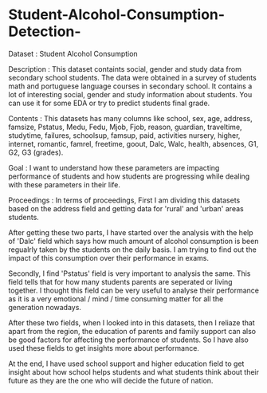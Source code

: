 # Student-Alcohol-Consumption-Detection-
Dataset : Student Alcohol Consumption

Description : This dataset containts social, gender and study data from secondary school students. The data were obtained in a survey of students math and portuguese language courses in secondary school. It contains a lot of interesting social, gender and study information about students. You can use it for some EDA or try to predict students final grade.

Contents : This datasets has many columns like school, sex, age, address, famsize, Pstatus, Medu, Fedu, Mjob, Fjob, reason, guardian, traveltime, studytime, failures, schoolsup, famsup, paid, activities nursery, higher, internet, romantic, famrel, freetime, goout, Dalc, Walc, health, absences, G1, G2, G3 (grades).

Goal : I want to understand how these parameters are impacting performance of students and how students are progressing while dealing with these parameters in their life.

Proceedings : In terms of proceedings, First I am dividing this datasets based on the address field and getting data for 'rural' and 'urban' areas students.

After getting these two parts, I have started over the analysis with the help of 'Dalc' field which says how much amount of alcohol consumption is been regualrly taken by the students on the daily basis. I am trying to find out the impact of this consumption over their performance in exams.

Secondly, I find 'Pstatus' field is very important to analysis the same. This field tells that for how many students parents are seperated or living together. I thought this field can be very useful to analyse their performance as it is a very emotional / mind / time consuming matter for all the generation nowadays.

After these two fields, when I looked into in this datasets, then I reliaze that apart from the region, the education of parents and family support can also be good factors for affecting the performance of students. So I have also used these fields to get insights more about performance.

At the end, I have used school support and higher education field to get insight about how school helps students and what students think about their future as they are the one who will decide the future of nation.
